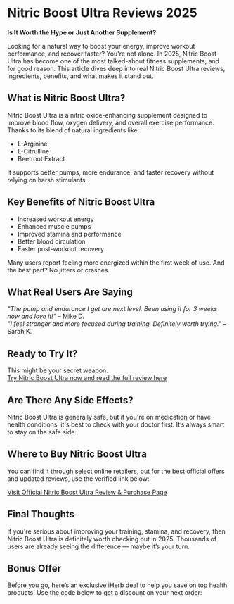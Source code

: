 # Nitric Boost Ultra Reviews 2025  
**Is It Worth the Hype or Just Another Supplement?**

Looking for a natural way to boost your energy, improve workout performance, and recover faster? You're not alone. In 2025, Nitric Boost Ultra has become one of the most talked-about fitness supplements, and for good reason. This article dives deep into real Nitric Boost Ultra reviews, ingredients, benefits, and what makes it stand out.

## What is Nitric Boost Ultra?

Nitric Boost Ultra is a nitric oxide-enhancing supplement designed to improve blood flow, oxygen delivery, and overall exercise performance. Thanks to its blend of natural ingredients like:

- L-Arginine  
- L-Citrulline  
- Beetroot Extract

It supports better pumps, more endurance, and faster recovery without relying on harsh stimulants.

## Key Benefits of Nitric Boost Ultra

- Increased workout energy  
- Enhanced muscle pumps  
- Improved stamina and performance  
- Better blood circulation  
- Faster post-workout recovery  

Many users report feeling more energized within the first week of use. And the best part? No jitters or crashes.

## What Real Users Are Saying

*"The pump and endurance I get are next level. Been using it for 3 weeks now and love it!"* – Mike D.  
*"I feel stronger and more focused during training. Definitely worth trying."* – Sarah K.

## Ready to Try It?

This might be your secret weapon.  
[Try Nitric Boost Ultra now and read the full review here](https://bit.ly/nitricboostultrareviews2025)

## Are There Any Side Effects?

Nitric Boost Ultra is generally safe, but if you're on medication or have health conditions, it's best to check with your doctor first. It’s always smart to stay on the safe side.

## Where to Buy Nitric Boost Ultra

You can find it through select online retailers, but for the best official offers and updated reviews, use the verified link below:

[Visit Official Nitric Boost Ultra Review & Purchase Page](https://bit.ly/nitricboostultrareviews2025)

## Final Thoughts

If you're serious about improving your training, stamina, and recovery, then Nitric Boost Ultra is definitely worth checking out in 2025. Thousands of users are already seeing the difference — maybe it’s your turn.

## Bonus Offer

Before you go, here’s an exclusive iHerb deal to help you save on top health products. Use the code below to get a discount on your next order:
